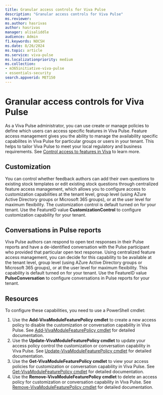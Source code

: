 ```yaml
---
title: Granular access controls for Viva Pulse
description: "Granular access controls for Viva Pulse"
ms.reviewer: 
ms.author: hasrivas
author: hasrivas
manager: alisaliddle
audience: Admin
f1.keywords: NOCSH
ms.date: 8/26/2024
ms.topic: article
ms.service: viva-pulse
ms.localizationpriority: medium
ms.collection:
- m365initiative-viva-pulse
- essentials-security  
search.appverid: MET150
---
```


# Granular access controls for Viva Pulse

As a Viva Pulse administrator, you can use create or manage policies to define which users can access specific features in Viva Pulse. Feature access management gives you the ability to manage the availability specific capabilites in Viva Pulse for particular groups or users in your tenant. This helps to tailor Viva Pulse to meet your local regulatory and business requirements. See [Control access to features in Viva](https://go.microsoft.com/fwlink/p/?linkid=2245618) to learn more.

## Customization

You can control whether feedback authors can add their own questions to existing stock templates or edit existing stock questions through centralized feature access management, which allows you to configure access to customization capabilities at the tenant level, group level (using AZure Active Directory groups or Microsoft 365 groups), or at the user level for maximum flexibility. The customization control is default turned on for your tenant. Use the FeatureID value **CustomizationControl** to configure customization capability for your tenant. 

## Conversations in Pulse reports

Viva Pulse authors can respond to open text responses in their Pulse reports and have a de-identified conversation with the Pulse participant who provided that particular open text response. Using centralized feature access management, you can decide for this capability to be available at the tenant level, group level (using AZure Active Directory groups or Microsoft 365 groups), or at the user level for maximum flexibility. This capability is default turned on for your tenant. Use the FeatureID value **PulseConversation** to configure conversations in Pulse reports for your tenant. 

## Resources

To configure these capabilities, you need to use a PowerShell cmdlet:

1. Use the **Add-VivaModuleFeaturePolicy cmdlet** to create a new access policy to disable the customization or conversation capability in Viva Pulse. See [Add-VivaModuleFeaturePolicy cmdlet](/powershell/module/exchange/add-vivamodulefeaturepolicy) for detailed documentation.
2. Use the **Update-VivaModuleFeaturePolicy cmdlet** to update your access policy control the customization or conversation capability in Viva Pulse. See [Update-VivaModuleFeaturePolicy cmdlet](/powershell/module/exchange/update-vivamodulefeaturepolicy) for detailed documentation.
3. Use the **Get-VivaModuleFeaturePolicy cmdlet** to view your access policies for customization or conversation capability in Viva Pulse. See [Get-VivaModuleFeaturePolicy cmdlet](/powershell/module/exchange/get-vivamodulefeaturepolicy) for detailed documentation.
4. Use the **Remove-VivaModuleFeaturePolicy cmdlet** to delete an access policy for customization or conversation capability in Viva Pulse. See [Remove-VivaModuleFeaturePolicy cmdlet](/powershell/module/exchange/remove-vivamodulefeaturepolicy) for detailed documentation.
